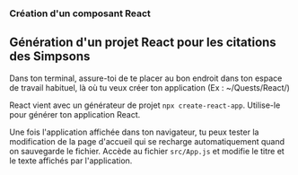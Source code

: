 ### Création d'un composant React

## Génération d'un projet React pour les citations des Simpsons

Dans ton terminal, assure-toi de te placer au bon endroit dans ton espace de travail habituel, là où tu veux créer ton application (Ex : ~/Quests/React/)

React vient avec un générateur de projet ```npx create-react-app```. Utilise-le pour générer ton application React.

Une fois l'application affichée dans ton navigateur, tu peux tester la modification de la page d'accueil qui se recharge automatiquement quand on sauvegarde le fichier. Accède au fichier ```src/App.js``` et modifie le titre et le texte affichés par l'application.

